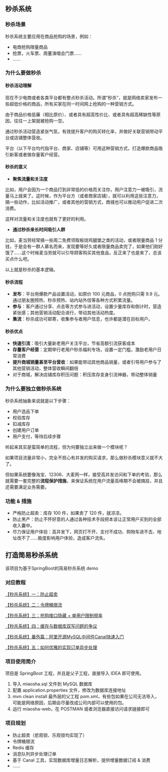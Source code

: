 ## 秒杀系统

### 秒杀场景

秒杀系统主要应用在商品抢购的场景，例如：

- 电商抢购限量商品
- 抢票，火车票、周董演唱会门票……
- ……

### 为什么要做秒杀

#### 秒杀活动理解

现在不少电商或者各类平台都有整点秒杀活动。所谓“秒杀”，就是网络卖家发布一些超低价格的商品，所有买家在同一时间网上抢购的一种营销方式。

由于商品价格低廉（相比原价）、或者具有超高性价比、或者具有超高稀缺性等原因，往往一上架就被抢购一空。

通过秒杀活动营造紧张气氛，有效提升客户的购买转化率，并做好关联营销带动平台或店铺整体营收。

平台（以下平台均代指平台、商家、店铺等）可用这种营销方式，打造爆款商品吸引新客或者做存量客户经营。

#### 秒杀的意义

- **聚焦流量和关注度**

比如，用户会因为一个商品打到非常低的价格而关注你，用户注意力一被吸引，流量马上就来了。这时候，作为平台方（或者商家店铺），就可以利用这些注意力，搞一些动作，比如活动推广，或者其他的营销方式，商城也可以推动用户促进二次消费。

这样对流量和关注度也就有了更好的利用。

- **通过秒杀来长时间吸引人群**

比如，麦当劳经常搞一些周二免费领取板烧鸡腿堡之类的活动，或者限量商品 1 分钱，于是会有一群人慕名而来，发现要等好久或者限量商品卖完了，如果他们刚好饿了……这个时候麦当劳就可以引导顾客购买其他食品，反正来了也是来了，总该买点什么吧。

以上就是秒杀的基本逻辑。

#### 秒杀流程

- **发布**：平台用爆款产品设置活动，如原价 100 元商品，0 点抢购只需 9.9 元。通过朋友圈预热、秒杀预热、站内站外信等各种方式积累流量。
- **参与**：客户通过分享、点击等方式参与进活动，设置少量库存和倒计时，营造紧张感；其他营销活动配合进行，带动其他活动热度。
- **集流**：秒杀成功可邮寄，收集参与者用户信息，也许都是潜在目标用户。

#### 秒杀优点

- **快速引流**：吸引大量新老用户关注平台，节省高额引流获客成本
- **存量客户经营**：定期举行老用户秒杀福利专场，设置一定门槛，激励老用户日常消费
- **提升商城销量甚至平台营收**：如果能带动其他商品销量，或者引导用户参与了其他营销活动，整体营收瞬间翻倍
- 对于商城，解决店铺库存积压问题：积压库存变身引流神器，带动整体销量

### 为什么要独立做秒杀系统

秒杀系统抽象来说就是以下步骤：

- 用户选品下单
- 校验库存
- 扣减库存
- 创建用户订单
- 用户支付，等待后续步骤

听起来其实是蛮简单的流程，但为何要独立出来做一个模块呢？

如果项目流量非常小，完全不担心有并发的购买请求，那么做秒杀模块意义就不大了。

但如果系统要像淘宝、12306、大麦网一样，接受高并发访问和下单的考验，那么就需要一套完整的**流程保护措施**，来保证系统在用户流量高峰期不会被搞挂，并且还需要满足业务需要。

### 功能 & 措施

- 严格防止超卖：库存 100 件，如果卖了 120 件，就凉凉。
- 防止黑产：防止不怀好意的人通过各种技术手段把本该让正常用户买到的全部收入囊中。
- 尽力保证用户体验：高并发下，网页打不开、支付不成功、购物车进不去、地址改不了……极度影响用户体验，造成客户流失。

## 打造简易秒杀系统

该项目为基于SpringBoot的简易秒杀系统 demo

### 对应教程

[【秒杀系统】一：防止超卖](https://github.com/MrShadowalker/miaosha/blob/master/doc/%E9%98%B2%E6%AD%A2%E8%B6%85%E5%8D%96.md)

[【秒杀系统】二：令牌桶限流](https://github.com/MrShadowalker/miaosha/blob/master/doc/%E4%BB%A4%E7%89%8C%E6%A1%B6%E9%99%90%E6%B5%81.md)

[【秒杀系统】三：抢购接口隐藏 + 单用户限制频率](https://github.com/MrShadowalker/miaosha/blob/master/doc/%E6%8A%A2%E8%B4%AD%E6%8E%A5%E5%8F%A3%E9%9A%90%E8%97%8F%20%2B%20%E5%8D%95%E7%94%A8%E6%88%B7%E9%99%90%E5%88%B6%E9%A2%91%E7%8E%87.md)

[【秒杀系统】四：缓存与数据库双写问题的争议](https://github.com/MrShadowalker/miaosha/blob/master/doc/%E7%BC%93%E5%AD%98%E4%B8%8E%E6%95%B0%E6%8D%AE%E5%BA%93%E5%8F%8C%E5%86%99%E9%97%AE%E9%A2%98%E7%9A%84%E4%BA%89%E8%AE%AE.md)

[【秒杀系统】番外篇：阿里开源MySQL中间件Canal快速入门](https://github.com/MrShadowalker/miaosha/blob/master/doc/%E9%98%BF%E9%87%8C%E5%BC%80%E6%BA%90MySQL%E4%B8%AD%E9%97%B4%E4%BB%B6Canal%E5%BF%AB%E9%80%9F%E5%85%A5%E9%97%A8.md)

[【秒杀系统】五：如何优雅的实现订单异步处理](https://github.com/MrShadowalker/miaosha/blob/master/doc/%E5%A6%82%E4%BD%95%E4%BC%98%E9%9B%85%E7%9A%84%E5%AE%9E%E7%8E%B0%E8%AE%A2%E5%8D%95%E5%BC%82%E6%AD%A5%E5%A4%84%E7%90%86.md)

### 项目使用简介

项目是 SpringBoot 工程，并且是父子工程，直接导入 IDEA 即可使用。

1. 导入 miaosha.sql 文件到 MySQL 数据库
2. 配置 application.properties 文件，修改为数据库连接地址
3. mvn clean install 最外层的父工程 pom.xml，有些包如果在公司无法导入，可能是网络原因，后期会尽量改成公司内部可以使用的包。
4. 运行 miaosha-web，在 POSTMAN 或者浏览器直接访问请求链接即可

### 项目规划

- 防止超卖（悲观锁、乐观锁均实现了）
- 令牌桶限流
- Redis 缓存
- 消息队列异步处理订单
- 基于 Canal 工具，实现数据库增量日志解析，提供增量数据订阅 & 消费
- ……



